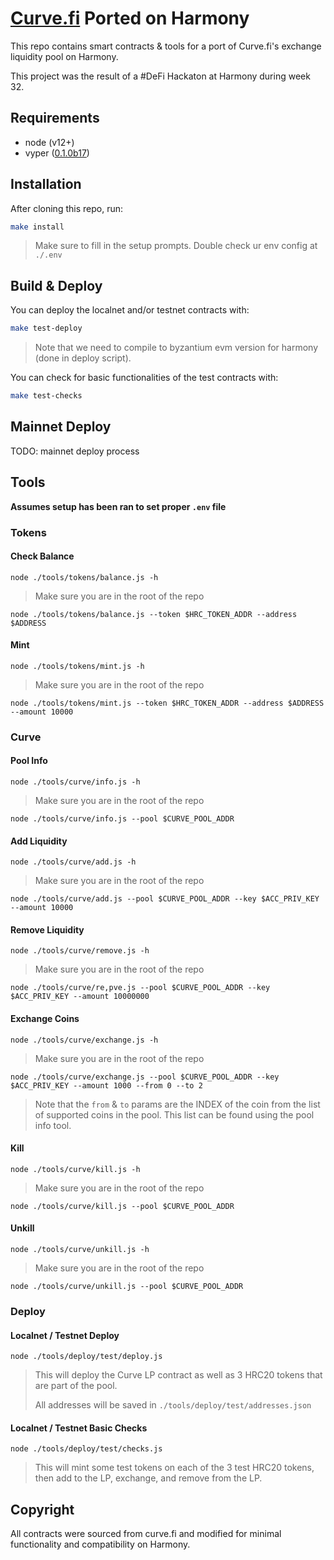 # [Curve.fi](https://www.curve.fi/) Ported on Harmony

This repo contains smart contracts & tools for a port of Curve.fi's exchange liquidity pool on Harmony.

This project was the result of a #DeFi Hackaton at Harmony during week 32.

## Requirements
* node (v12+)
* vyper ([0.1.0b17](https://pypi.org/project/vyper/0.1.0b17/))

## Installation
After cloning this repo, run:
```bash
make install
```
> Make sure to fill in the setup prompts. Double check ur env config at `./.env` 


## Build & Deploy
You can deploy the localnet and/or testnet contracts with: 
```bash
make test-deploy
```
> Note that we need to compile to byzantium evm version for harmony (done in deploy script).

You can check for basic functionalities of the test contracts with:
```bash
make test-checks
```

## Mainnet Deploy
TODO: mainnet deploy process

## Tools
**Assumes setup has been ran to set proper `.env` file**

### Tokens
#### Check Balance
```
node ./tools/tokens/balance.js -h
```
> Make sure you are in the root of the repo

```
node ./tools/tokens/balance.js --token $HRC_TOKEN_ADDR --address $ADDRESS
``` 

#### Mint
```
node ./tools/tokens/mint.js -h
```
> Make sure you are in the root of the repo

```
node ./tools/tokens/mint.js --token $HRC_TOKEN_ADDR --address $ADDRESS --amount 10000
``` 

### Curve
#### Pool Info
```
node ./tools/curve/info.js -h
```
> Make sure you are in the root of the repo

```
node ./tools/curve/info.js --pool $CURVE_POOL_ADDR
```

#### Add Liquidity
```
node ./tools/curve/add.js -h
```
> Make sure you are in the root of the repo

```
node ./tools/curve/add.js --pool $CURVE_POOL_ADDR --key $ACC_PRIV_KEY --amount 10000
```

#### Remove Liquidity
```
node ./tools/curve/remove.js -h
```
> Make sure you are in the root of the repo

```
node ./tools/curve/re,pve.js --pool $CURVE_POOL_ADDR --key $ACC_PRIV_KEY --amount 10000000
```

#### Exchange Coins
```
node ./tools/curve/exchange.js -h
```
> Make sure you are in the root of the repo

```
node ./tools/curve/exchange.js --pool $CURVE_POOL_ADDR --key $ACC_PRIV_KEY --amount 1000 --from 0 --to 2
```
> Note that the `from` & `to` params are the INDEX of the coin from the list of supported coins in the pool.
> This list can be found using the pool info tool.

#### Kill
```
node ./tools/curve/kill.js -h
```
> Make sure you are in the root of the repo

```
node ./tools/curve/kill.js --pool $CURVE_POOL_ADDR
```

#### Unkill
```
node ./tools/curve/unkill.js -h
```
> Make sure you are in the root of the repo

```
node ./tools/curve/unkill.js --pool $CURVE_POOL_ADDR
```


### Deploy
#### Localnet / Testnet Deploy
```
node ./tools/deploy/test/deploy.js
```
> This will deploy the Curve LP contract as well as 3 HRC20 tokens that are part of the pool.
>
> All addresses will be saved in `./tools/deploy/test/addresses.json`  

#### Localnet / Testnet Basic Checks
```
node ./tools/deploy/test/checks.js
```
> This will mint some test tokens on each of the 3 test HRC20 tokens, 
> then add to the LP, exchange, and remove from the LP.

## Copyright
All contracts were sourced from curve.fi and modified for minimal functionality and compatibility on Harmony.